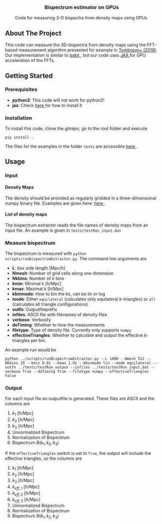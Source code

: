 
<h3 align="center">Bispectrum estimator on GPUs</h3>

<p align="center">
    Code for measuring 3-D bispectra from density maps using GPUs.
</p>

<!-- ABOUT THE PROJECT -->
## About The Project

This code can measure the 3D-bispectra from density maps using the FFT-based measurement algorithm presented for example in <a href="https://arxiv.org/abs/1904.11055"> Tomlinson+ (2019)</a>.  Our implementation is similar to <a href="https://github.com/sjforeman/bskit/blob/master/README.md"> bskit </a>, but our code uses <a href="https://jax.readthedocs.io/en/latest/notebooks/quickstart.html">JAX </a> for GPU acceleration of the FFTs.

<!-- GETTING STARTED -->
## Getting Started

### Prerequisites
* **python3**: This code will not work for python2! 
* **jax**: Check <a href="https://github.com/google/jax#installation"> here </a> for how to install it

### Installation

To install this code, clone the gitrepo, go to the root folder and execute
```
pip install .
```

The files for the examples in the folder `tests` are accessible <a href=https://fileshare.uibk.ac.at/d/6e64b19298ac4e9290f3/> here </a>.

<!-- USAGE EXAMPLES -->
## Usage

### Input
#### Density Maps
The density should be provided as regularly gridded in a three-dimensional numpy binary file. Examples are given here:  <a href=https://fileshare.uibk.ac.at/d/6e64b19298ac4e9290f3/> here </a>.

#### List of density maps
The bispectrum extractor reads the file names of density maps from an input file. An example is given in `tests/testRun_input.dat`

### Measure bispectrum
The bispectrum is measured with `python scripts/runBispectrumExtractor.py`. The command line arguments are
* **L**: box side length [Mpc/h]
* **Nmesh**: Number of grid cells along one dimension
* **Nkbins**: Number of $k$ bins
* **kmin**: Minimal $k$ [h/Mpc]
* **kmax**: Maximal $k$ [h/Mpc]
* **kbinmode**: How to bin the ks, can be lin or log
* **mode**: Either `equilateral` (calculates only equilateral $k$-triangles) or `all` (calculates all triangle configurations)
* **outfn**: Outputfileprefix
* **infiles**: ASCII file with filenames of density files
* **verbose**: Verbosity
* **doTiming**: Whether to time the measurements
* **filetype**: Type of density file. Currently only supports `numpy`
* **effectiveTriangles**: Whether to calculate and output the effective $k$-triangles per bin.

An example run would be
```
python ../scripts/runBispectrumExtractor.py --L 1000 --Nmesh 512 --Nkbins 19 --kmin 0.01 --kmax 1.91 --kbinmode lin --mode equilateral --outfn ../tests/testRun_output --infiles ../tests/testRun_input.dat --verbose True --doTiming True --filetype numpy --effectiveTriangles False
```

### Output
For each input file an outputfile is generated. These files are ASCII and the columns are
1. $k_1$ [$h$/Mpc]
2. $k_2$ [$h$/Mpc]
3. $k_3$ [$h$/Mpc]
4. Unnormalized Bispectrum
5. Normalization of Bispectrum
6. Bispectrum $B(k_1, k_2, k_3)$

If the `effectiveTriangles` switch is set to `True`, the output will include the effective triangles, so the columns are
1. $k_1$ [$h$/Mpc]
2. $k_2$ [$h$/Mpc]
3. $k_3$ [$h$/Mpc]
4. $k_{eff, 1}$ [$h$/Mpc]
5. $k_{eff, 2}$ [$h$/Mpc]
6. $k_{eff, 3}$ [$h$/Mpc]
7. Unnormalized Bispectrum
8. Normalization of Bispectrum
9. Bispectrum $B(k_1, k_2, k_3)$